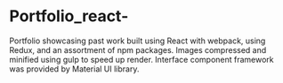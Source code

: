 # Portfolio_react-
Portfolio showcasing past work built using React with webpack, using Redux, and an assortment of npm packages. Images compressed and minified using gulp to speed up render. Interface component framework was provided by Material UI library.  
